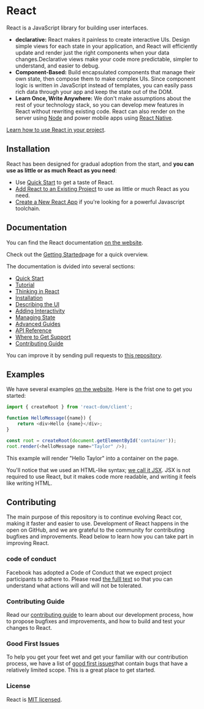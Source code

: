 # React
React is a JavaScript library for building user interfaces.

* **declarative:** React makes it painless to create interactive UIs. Design simple views for each state in your application, and React will efficiently update and render just the right components when your data changes.Declarative views make your code more predictable, simpler to understand, and easier to debug.
* **Component-Based:** Build encapsulated components that manage their own state, then compose them to make complex UIs. Since component logic is written in JavaScript instead of templates, you can easily pass rich data through your app and keep the state out of the DOM.
* **Learn Once, Write Anywhere:** We don't make assumptions about the rest of your technology stack, so you can develop mew features in React without rewriting existing code. React can also render on the server using [Node](https://nodejs.org/en) and power mobile apps using [React Native](https://reactnative.dev/).

[Learn how to use React in your project](https://react.dev/learn).

## Installation
React has been designed for gradual adoption from the start, and **you can use as little or as much React as you need**:
* Use [Quick Start](https://react.dev/learn) to get a taste of React.
* [Add React to an Existing Project](https://react.dev/learn/add-react-to-an-existing-project) to use as little or much React as you need.
* [Create a New React App](https://react.dev/learn/start-a-new-react-project) if you're looking for a powerful Javascript toolchain.

## Documentation
You can find the React documentation [on the website](https://react.dev/).

Check out the [Getting Started]()page for a quick overview.

The documentation is dvided into several sections:

* [Quick Start]()
* [Tutorial]()
* [Thinking in React]()
* [lnstallation]()
* [Describing the UI]()
* [Adding Interactivity]()
* [Managing State]()
* [Advanced Guides]()
* [API Reference]()
* [Where to Get Support]()
* [Contributing Guide]()

You can improve it by sending pull requests to [this repository]().

## Examples
We have several examples [on the website](). Here is the frist one to get you started:

```js
import { createRoot } from 'react-dom/client';

function HelloMessage({name}) {
    return <div>Hello {name}</div>;
}

const root = createRoot(document.getElementById('container'));
root.render(<helloMessage name="Taylor" />);
```
This example will render "Hello Taylor" into a container on the page.

You'll notice that we used an HTML-like syntax; [we call it JSX](). JSX is not required to use React, but it makes code more readable, and writing it  feels like writing HTML.

## Contributing
The main purpose of this repository is to continue evolving React cor, making it faster and easier to use. Development of React happens in the open on GitHub, and we are grateful to the community for contributing bugfixes and improvements. Read below to learn how you can take part in improving React.

### code of conduct
Facebook has adopted a Code of Conduct that we expect project participants to adhere to. Please read [the fulll text]() so that you can understand what actions will and will not be tolerated.

### Contributing Guide
Read our [contributing guide]() to learn about our development process, how to propose bugfixes and improvements, and how to build and test your changes to React.

### Good First Issues
To help you get your feet wet and get your familiar with our contribution process, we have a list of [good first issues]()that contain bugs that have a relatively limited scope. This is a great place to get started.

### License
React is [MIT licensed]().
